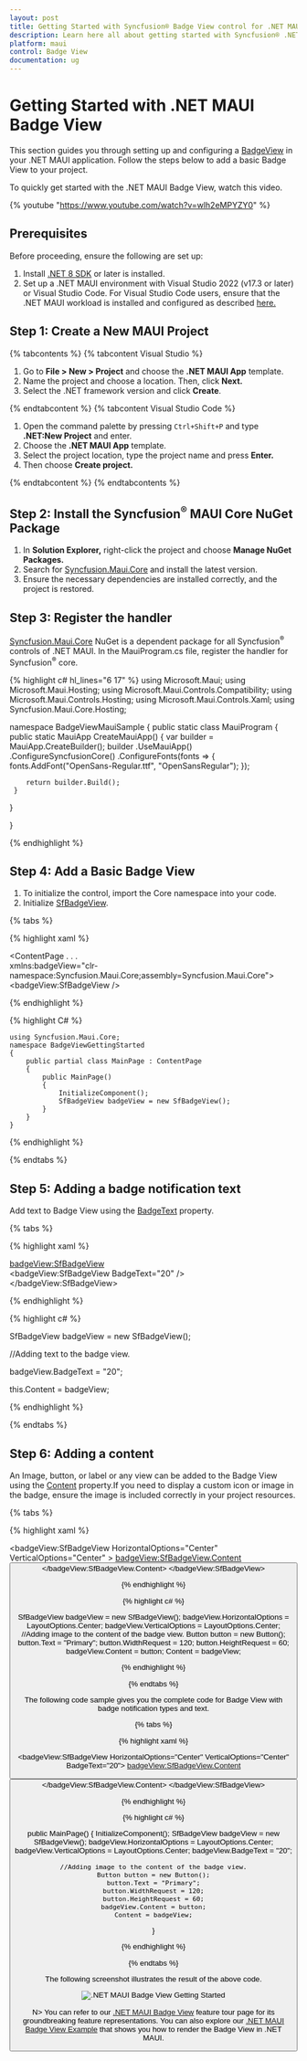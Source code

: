 ```yaml
---
layout: post
title: Getting Started with Syncfusion® Badge View control for .NET MAUI
description: Learn here all about getting started with Syncfusion® .NET MAUI Badge View (SfBadgeView) control its elements and more.
platform: maui
control: Badge View
documentation: ug
---
```


# Getting Started with .NET MAUI Badge View

This section guides you through setting up and configuring a [BadgeView](https://help.syncfusion.com/cr/maui/Syncfusion.Maui.Core.SfBadgeView.html?tabs=tabid-1) in your .NET MAUI application. Follow the steps below to add a basic Badge View to your project.

To quickly get started with the .NET MAUI Badge View, watch this video.

{% youtube "https://www.youtube.com/watch?v=wlh2eMPYZY0" %}

## Prerequisites

Before proceeding, ensure the following are set up:
1. Install [.NET 8 SDK](https://dotnet.microsoft.com/en-us/download/dotnet/8.0) or later is installed.
1. Set up a .NET MAUI environment with Visual Studio 2022 (v17.3 or later) or Visual Studio Code. For Visual Studio Code users, ensure that the .NET MAUI workload is installed and configured as described [here.](https://learn.microsoft.com/en-us/dotnet/maui/get-started/installation?view=net-maui-8.0&tabs=visual-studio-code)

## Step 1: Create a New MAUI Project

{% tabcontents %}
{% tabcontent Visual Studio %}

1. Go to **File > New > Project** and choose the **.NET MAUI App** template.
1. Name the project and choose a location. Then, click **Next.**
1. Select the .NET framework version and click **Create**.

{% endtabcontent %}
{% tabcontent Visual Studio Code %}

1. Open the command palette by pressing `Ctrl+Shift+P` and type **.NET:New Project** and enter.
1. Choose the **.NET MAUI App** template.
1. Select the project location, type the project name and press **Enter.**
1. Then choose **Create project.**

{% endtabcontent %}
{% endtabcontents %}

## Step 2: Install the Syncfusion<sup>®</sup> MAUI Core NuGet Package

1. In **Solution Explorer,** right-click the project and choose **Manage NuGet Packages.**
1. Search for [Syncfusion.Maui.Core](https://www.nuget.org/packages/Syncfusion.Maui.Core/) and install the latest version.
1. Ensure the necessary dependencies are installed correctly, and the project is restored.

## Step 3: Register the handler

[Syncfusion.Maui.Core](https://www.nuget.org/packages/Syncfusion.Maui.Core/) NuGet is a dependent package for all Syncfusion<sup>®</sup> controls of .NET MAUI. In the MauiProgram.cs file, register the handler for Syncfusion<sup>®</sup> core.

{% highlight c# hl_lines="6 17" %}
using Microsoft.Maui;
using Microsoft.Maui.Hosting;
using Microsoft.Maui.Controls.Compatibility;
using Microsoft.Maui.Controls.Hosting;
using Microsoft.Maui.Controls.Xaml;
using Syncfusion.Maui.Core.Hosting;

namespace BadgeViewMauiSample
{
  public static class MauiProgram
  {
	public static MauiApp CreateMauiApp()
	{
		var builder = MauiApp.CreateBuilder();
		builder
		.UseMauiApp<App>()
		.ConfigureSyncfusionCore()
		.ConfigureFonts(fonts =>
		{
			fonts.AddFont("OpenSans-Regular.ttf", "OpenSansRegular");
		});

		return builder.Build();
	 }
   
  }

}     

{% endhighlight %}

## Step 4:  Add a Basic Badge View

1. To initialize the control, import the Core namespace into your code.
1. Initialize [SfBadgeView](https://help.syncfusion.com/cr/maui/Syncfusion.Maui.Core.SfBadgeView.html?tabs=tabid-1).

{% tabs %}

{% highlight xaml %}

   <ContentPage
    . . .    
    xmlns:badgeView="clr-namespace:Syncfusion.Maui.Core;assembly=Syncfusion.Maui.Core">
    <Grid>
        <badgeView:SfBadgeView />
    </Grid>
</ContentPage>

{% endhighlight %}

{% highlight C# %}

    using Syncfusion.Maui.Core;
    namespace BadgeViewGettingStarted
    {
        public partial class MainPage : ContentPage
        {
            public MainPage()
            {
                InitializeComponent();           
                SfBadgeView badgeView = new SfBadgeView();
            }
        }   
    }

{% endhighlight %}

{% endtabs %}

## Step 5: Adding a badge notification text

Add text to Badge View using the [BadgeText](https://help.syncfusion.com/cr/maui/Syncfusion.Maui.Core.SfBadgeView.html#Syncfusion_Maui_Core_SfBadgeView_BadgeText) property.

{% tabs %}

{% highlight xaml %}

<badgeView:SfBadgeView>        
    <badgeView:SfBadgeView BadgeText="20" />          
</badgeView:SfBadgeView>

{% endhighlight %}

{% highlight c# %}
   
SfBadgeView badgeView = new SfBadgeView();

//Adding text to the badge view.

badgeView.BadgeText = "20";

this.Content = badgeView;

{% endhighlight %}

{% endtabs %}

## Step 6: Adding a content

An Image, button, or label or any view can be added to the Badge View using the [Content](https://help.syncfusion.com/cr/maui/Syncfusion.Maui.Core.SfBadgeView.html#Syncfusion_Maui_Core_SfBadgeView_Content) property.If you need to display a custom icon or image in the badge, ensure the image is included correctly in your project resources.

{% tabs %}

{% highlight xaml %}

<badgeView:SfBadgeView HorizontalOptions="Center" VerticalOptions="Center" >
        <badgeView:SfBadgeView.Content>
            <Button Text="Primary" WidthRequest="120"  HeightRequest="60"/>
        </badgeView:SfBadgeView.Content>
</badgeView:SfBadgeView>   

{% endhighlight %}

{% highlight c# %}
	
SfBadgeView badgeView = new SfBadgeView();
badgeView.HorizontalOptions = LayoutOptions.Center;
badgeView.VerticalOptions = LayoutOptions.Center;
//Adding image to the content of the badge view.
Button button = new Button();
button.Text = "Primary";
button.WidthRequest = 120;
button.HeightRequest = 60;
badgeView.Content = button;
Content = badgeView;

{% endhighlight %}
 
{% endtabs %}

The following code sample gives you the complete code for Badge View with badge notification types and text.

{% tabs %}

{% highlight xaml %}

<badgeView:SfBadgeView HorizontalOptions="Center" VerticalOptions="Center" BadgeText="20">
        <badgeView:SfBadgeView.Content>
            <Button Text="Primary" WidthRequest="120"  HeightRequest="60"/>
        </badgeView:SfBadgeView.Content>
</badgeView:SfBadgeView>


{% endhighlight %}

{% highlight c# %}

public MainPage()
{
    InitializeComponent();
    SfBadgeView badgeView = new SfBadgeView();
    badgeView.HorizontalOptions = LayoutOptions.Center;
    badgeView.VerticalOptions = LayoutOptions.Center;
    badgeView.BadgeText = "20";

    //Adding image to the content of the badge view.
    Button button = new Button();
    button.Text = "Primary";
    button.WidthRequest = 120;
    button.HeightRequest = 60;
    badgeView.Content = button;
    Content = badgeView;
}

{% endhighlight %}

{% endtabs %}

The following screenshot illustrates the result of the above code.

![.NET MAUI Badge View Getting Started](getting-started_images/net_maui_badge_view_getting_started.png) 

N> You can refer to our [.NET MAUI Badge View](https://www.syncfusion.com/maui-controls/maui-badge-view) feature tour page for its groundbreaking feature representations. You can also explore our [.NET MAUI Badge View Example](https://github.com/syncfusion/maui-demos/tree/master/MAUI/BadgeView/SampleBrowser.Maui.BadgeView/Samples/BadgeView) that shows you how to render the Badge View in .NET MAUI.

